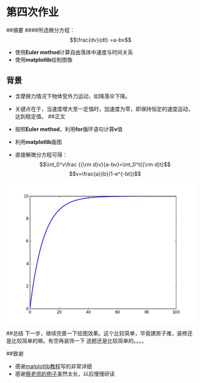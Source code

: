 # 第四次作业

##摘要
####所选微分方程：
  $$\frac{dv}{dt} =a-bv$$

* 使用**Euler method**计算自由落体中速度与时间关系
* 使用**matplotlib**绘制图像 

 

## 背景
* 含摩擦力情况下物体受外力运动，如降落伞下降。

* 关键点在于，当速度增大至一定值时，加速度为零，即保持恒定的速度运动，达到稳定值。
##正文
* 按照**Euler method**，利用**for**循环语句计算**v**值

* 利用**matplotlib**画图

* 直接解微分方程可得：
   $$\int_0^v\frac {{\rm d}v}{a-bv}=\int_0^t{{\rm d}t}$$
   $$v=\frac{a}{b}(1-e^{-bt})$$
  
![friction](https://github.com/yyfwhu/computationalphysics_N2013301020096/blob/master/figure_1.jpg)
  
##总结
下一步，继续完善一下绘图效果。这个比较简单，毕竟建房子难，装修还是比较简单的嘛。有空再装饰一下
选题还是比较简单的。。。。

##致谢
* 感谢[matplotlib教程](http://liam0205.me/2014/09/11/matplotlib-tutorial-zh-cn/)写的非常详细
* 感谢[蔡老师的例子](https://github.com/caihao/computational_physics_whu/blob/master/chapter1/uranium_decay.py)虽然太长，以后慢慢研读
